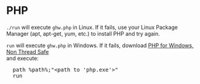 # PHP

`./run` will execute `ghw.php` in Linux. If it fails, use your Linux Package Manager 
(apt, apt-get, yum, etc.) to install PHP and try again.

`run` will execute `ghw.php` in Windows. If it fails, download [PHP for Windows, Non Thread Safe](https://windows.php.net/download/)  
and execute:
<pre>
  path %path%;"&lt;path to 'php.exe'&gt;"
  run
</pre>
